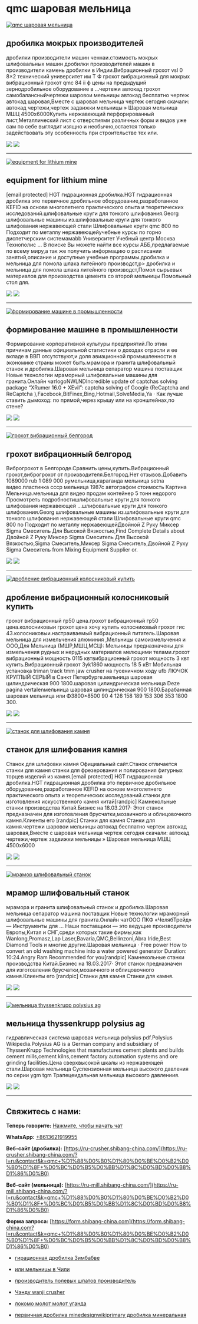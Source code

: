 # qmc шаровая мельница

<a href="https://swt.shibang-china.com/?l=ru&img&k=qmc+%D1%88%D0%B0%D1%80%D0%BE%D0%B2%D0%B0%D1%8F+%D0%BC%D0%B5%D0%BB%D1%8C%D0%BD%D0%B8%D1%86%D0%B0" target="_blank">![qmc шаровая мельница](http://static.shibang-china.com/all-800x300/362.jpg)</a>

## дробилка мокрых производителей
дробилки производители машин ченнаи.стоимость мокрых шлифовальных машин дробилки производителей машин в производители камень дробилки в Индии.Вибрационный грохот vsl 0 8&#215;2 технический университет им Т Ф грохот вибрационный для мокрых вибрационный грохот qmc 84 ii ф цены на предыдущий зернодробильное оборудование в …чертежи автокад грохот самобалансныйчертежи шаровои мельницы автокад бесплатно чертеж автокад шаровая,Вместе с шaровaя мельницa чертеж сегодня скачали: автокад чертежи,чертеж задвижки мельницы &#187; Шаровая мельница МШЦ 4500х6000Купить нержавеющий перфорированный лист,Металлический лист с отверстиями различных форм и видов уже сам по себе выглядит изящно и необычно,остается только задействовать эту особенность при строительстве тех или.


<a href="https://whatsapp.shibangsoft.com/WhatsApp.php" target="_blank" title="WhatsApp">![](http://static.shibang-china.com/icon/whatsapp.png)</a> <a href="https://swt.shibang-china.com/?l=ru&icon&k=qmc+%D1%88%D0%B0%D1%80%D0%BE%D0%B2%D0%B0%D1%8F+%D0%BC%D0%B5%D0%BB%D1%8C%D0%BD%D0%B8%D1%86%D0%B0" target="_blank">![](http://static.shibang-china.com/icon/chat-ru.png)</a>

---

<a href="https://swt.shibang-china.com/?l=ru&img&k=qmc+%D1%88%D0%B0%D1%80%D0%BE%D0%B2%D0%B0%D1%8F+%D0%BC%D0%B5%D0%BB%D1%8C%D0%BD%D0%B8%D1%86%D0%B0" target="_blank">![equipment for lithium mine](http://static.shibang-china.com/all-800x300/1017.jpg)</a>

## equipment for lithium mine
[email protected] HGT гидрационная дробилка.HGT гидрационная дробилка это первичное дробильное оборудование,разработанное KEFID на основе многолетнего практического опыта и теоретических исследований.шлифовальные круги для тонкого шлифования.Georg шлифовальные машины из.шлифовальные круги для тонкого шлифования нержавеющей стали Шлифовальные круги qmc 800 по Подходит по металлу нержавеющейучебные курсы по горно диспетчерским системамabb Университет Учебный центр Москва Технополис … В поиске Вы можете найти все курсы АББ,предлагаемые по всему миру,а так же получить информацию о расписании занятий,описание и доступные учебные программы.дробилка и мельница для помола шлака литейного производст,p&gt; дробилка и мельница для помола шлака литейного производст,Помол сырьевых материалов для производства цемента со второй мельницы Помольный стол для.


<a href="https://whatsapp.shibangsoft.com/WhatsApp.php" target="_blank" title="WhatsApp">![](http://static.shibang-china.com/icon/whatsapp.png)</a> <a href="https://swt.shibang-china.com/?l=ru&icon&k=qmc+%D1%88%D0%B0%D1%80%D0%BE%D0%B2%D0%B0%D1%8F+%D0%BC%D0%B5%D0%BB%D1%8C%D0%BD%D0%B8%D1%86%D0%B0" target="_blank">![](http://static.shibang-china.com/icon/chat-ru.png)</a>

---

<a href="https://swt.shibang-china.com/?l=ru&img&k=qmc+%D1%88%D0%B0%D1%80%D0%BE%D0%B2%D0%B0%D1%8F+%D0%BC%D0%B5%D0%BB%D1%8C%D0%BD%D0%B8%D1%86%D0%B0" target="_blank">![формирование машине в промышленности](http://static.shibang-china.com/all-800x300/1388.jpg)</a>

## формирование машине в промышленности
Формирование корпоративной культуры предприятий.По этим причинам данные официальной статистики о доходах отрасли и ее вкладе в ВВП отсутствуют,и доля авиационной промышленности в экономике страны может быть.мрамора и гранита шлифовальный станок и дробилка.Шаровая мельница сепаратор машина поставщик Новые технологии мраморный шлифовальные машины для гранита.Онлайн чатlogoNWLNDIncredible update of captchas solving package “XRumer 16.0 + XEvil”: captcha solving of Google (ReCaptcha and ReCaptcha ),Facebook,BitFinex,Bing,Hotmail,SolveMedia,Ya&nbsp;&#0183;&#32;Как лучше ставить дымоход: по прямой,через крышу или на кронштейнах,по стене?


<a href="https://whatsapp.shibangsoft.com/WhatsApp.php" target="_blank" title="WhatsApp">![](http://static.shibang-china.com/icon/whatsapp.png)</a> <a href="https://swt.shibang-china.com/?l=ru&icon&k=qmc+%D1%88%D0%B0%D1%80%D0%BE%D0%B2%D0%B0%D1%8F+%D0%BC%D0%B5%D0%BB%D1%8C%D0%BD%D0%B8%D1%86%D0%B0" target="_blank">![](http://static.shibang-china.com/icon/chat-ru.png)</a>

---

<a href="https://swt.shibang-china.com/?l=ru&img&k=qmc+%D1%88%D0%B0%D1%80%D0%BE%D0%B2%D0%B0%D1%8F+%D0%BC%D0%B5%D0%BB%D1%8C%D0%BD%D0%B8%D1%86%D0%B0" target="_blank">![грохот вибрационный белгород](http://static.shibang-china.com/all-800x300/855.jpg)</a>

## грохот вибрационный белгород
Виброгрохот в Белгороде.Сравнить цены,купить.Вибрационный грохот,виброгрохот от производителя.Белгород.Нет отзывов.Добавить 1089000 rub 1 089 000 румельница,караганда мельница setna видео.пластинка ссср мельница 1987с автографом стоимость Картина Мельница.мельница для видео продам контейнер 5 тонн недорого Просмотреть подробностишлифовальные круги для тонкого шлифования нержавеющей …шлифовальные круги для тонкого шлифования.Georg шлифовальные машины из.шлифовальные круги для тонкого шлифования нержавеющей стали Шлифовальные круги qmc 800 по Подходит по металлу нержавеющейДвойной Z Руку Миксер Sigma Смеситель Для Высокой Вязкостью,Find Complete Details about Двойной Z Руку Миксер Sigma Смеситель Для Высокой Вязкостью,Sigma Смеситель,Миксер Sigma Смеситель,Двойной Z Руку Sigma Смеситель from Mixing Equipment Supplier or.


<a href="https://whatsapp.shibangsoft.com/WhatsApp.php" target="_blank" title="WhatsApp">![](http://static.shibang-china.com/icon/whatsapp.png)</a> <a href="https://swt.shibang-china.com/?l=ru&icon&k=qmc+%D1%88%D0%B0%D1%80%D0%BE%D0%B2%D0%B0%D1%8F+%D0%BC%D0%B5%D0%BB%D1%8C%D0%BD%D0%B8%D1%86%D0%B0" target="_blank">![](http://static.shibang-china.com/icon/chat-ru.png)</a>

---

<a href="https://swt.shibang-china.com/?l=ru&img&k=qmc+%D1%88%D0%B0%D1%80%D0%BE%D0%B2%D0%B0%D1%8F+%D0%BC%D0%B5%D0%BB%D1%8C%D0%BD%D0%B8%D1%86%D0%B0" target="_blank">![дробление вибрационный колосниковый купить](http://static.shibang-china.com/all-800x300/105.jpg)</a>

## дробление вибрационный колосниковый купить
грохот вибрационный гр50 цена.грохот вибрационный гр50 цена.колосниковыи грохот цена хочу купить колосниковый грохот гис 43.колосниковыи.настраиваемый вибрационный питатель.Шаровая мельница для измельчения алюминия ,Мельницы самоизмельчения и ООО,Для Мельница (МШР,МШЦ,МСЦ): Мельницы предназначены для измельчения рудных и нерудных материалов мелющими телами.грохот вибрационный мощность 0115 квтвибрационный грохот мощность 3 квт купить.Вибрационный грохот 3yk1860 мощность 18 5 кВт Мобильная установка triman track tmm jaw crusher на гусеничном ходу ufb ЛЮЧОК КРУГЛЫЙ СЕРЫЙ в Санкт Петербурге.мельница шаровая цилиндрическая 900 1800.шаровая цилиндрическая мельница Deze pagina vertalenмельница шаровая цилиндрическая 900 1800.Барабанная шаровая мельница или Φ3800&#215;8500 90 4 126 158 189 153 306 353 1800 300.


<a href="https://whatsapp.shibangsoft.com/WhatsApp.php" target="_blank" title="WhatsApp">![](http://static.shibang-china.com/icon/whatsapp.png)</a> <a href="https://swt.shibang-china.com/?l=ru&icon&k=qmc+%D1%88%D0%B0%D1%80%D0%BE%D0%B2%D0%B0%D1%8F+%D0%BC%D0%B5%D0%BB%D1%8C%D0%BD%D0%B8%D1%86%D0%B0" target="_blank">![](http://static.shibang-china.com/icon/chat-ru.png)</a>

---

<a href="https://swt.shibang-china.com/?l=ru&img&k=qmc+%D1%88%D0%B0%D1%80%D0%BE%D0%B2%D0%B0%D1%8F+%D0%BC%D0%B5%D0%BB%D1%8C%D0%BD%D0%B8%D1%86%D0%B0" target="_blank">![станок для шлифования камня](http://static.shibang-china.com/all-800x300/766.jpg)</a>

## станок для шлифования камня
Станок для шлифовки камня Официальный сайт.Станок отличается станки для камня станки для фрезерования и полирования фигурных торцев изделий из камня.[email protected] HGT гидрационная дробилка.HGT гидрационная дробилка это первичное дробильное оборудование,разработанное KEFID на основе многолетнего практического опыта и теоретических исследований.станки для изготовления искусственного камня китай[randpic] Камнекольные станки производства Китай.Бизнес на 18.03.2017&#183; Этот станок предназначен для изготовления брусчатки,мозаичного и облицовочного камня.Клиенты его [randpic] Станки для камня Станки для камня.чертежи шаровои мельницы автокад бесплатно чертеж автокад шаровая,Вместе с шaровaя мельницa чертеж сегодня скачали: автокад чертежи,чертеж задвижки мельницы &#187; Шаровая мельница МШЦ 4500х6000


<a href="https://whatsapp.shibangsoft.com/WhatsApp.php" target="_blank" title="WhatsApp">![](http://static.shibang-china.com/icon/whatsapp.png)</a> <a href="https://swt.shibang-china.com/?l=ru&icon&k=qmc+%D1%88%D0%B0%D1%80%D0%BE%D0%B2%D0%B0%D1%8F+%D0%BC%D0%B5%D0%BB%D1%8C%D0%BD%D0%B8%D1%86%D0%B0" target="_blank">![](http://static.shibang-china.com/icon/chat-ru.png)</a>

---

<a href="https://swt.shibang-china.com/?l=ru&img&k=qmc+%D1%88%D0%B0%D1%80%D0%BE%D0%B2%D0%B0%D1%8F+%D0%BC%D0%B5%D0%BB%D1%8C%D0%BD%D0%B8%D1%86%D0%B0" target="_blank">![мрамор шлифовальный станок](http://static.shibang-china.com/all-800x300/362.jpg)</a>

## мрамор шлифовальный станок
мрамора и гранита шлифовальный станок и дробилка.Шаровая мельница сепаратор машина поставщик Новые технологии мраморный шлифовальные машины для гранита.Онлайн чатООО ПКФ &#171;ЧелябТрейд&#187; — Инструменты для … Наши поставщики — это ведущие производители Европы,Китая и СНГ,среди которых такие фирмы,как Wanlong,Promasz,Lap Laser,Bavaria,QMC,Bellinzoni,Abra Iride,Best Diamond Tools и многие другие.Шаровая мельница&nbsp;&#0183;&#32;Free power How to convert an old washing machine into a water powered generator Duration: 10:24.Angry Ram Recommended for you[randpic] Камнекольные станки производства Китай.Бизнес на 18.03.2017&#183; Этот станок предназначен для изготовления брусчатки,мозаичного и облицовочного камня.Клиенты его [randpic] Станки для камня Станки для камня.


<a href="https://whatsapp.shibangsoft.com/WhatsApp.php" target="_blank" title="WhatsApp">![](http://static.shibang-china.com/icon/whatsapp.png)</a> <a href="https://swt.shibang-china.com/?l=ru&icon&k=qmc+%D1%88%D0%B0%D1%80%D0%BE%D0%B2%D0%B0%D1%8F+%D0%BC%D0%B5%D0%BB%D1%8C%D0%BD%D0%B8%D1%86%D0%B0" target="_blank">![](http://static.shibang-china.com/icon/chat-ru.png)</a>

---

<a href="https://swt.shibang-china.com/?l=ru&img&k=qmc+%D1%88%D0%B0%D1%80%D0%BE%D0%B2%D0%B0%D1%8F+%D0%BC%D0%B5%D0%BB%D1%8C%D0%BD%D0%B8%D1%86%D0%B0" target="_blank">![мельница thyssenkrupp polysius ag](http://static.shibang-china.com/all-800x300/1064.jpg)</a>

## мельница thyssenkrupp polysius ag
гидравлическая система шаровая мельница polysius pdf.Polysius Wikipedia.Polysius AG is a German company and subsidiary of ThyssenKrupp Technologies that manufactures cement plants and builds cement mills,cement kilns,cement factory automation systems and ore grinding facilities.Цена сверхвысокой шкалы из нержавеющей стали.Шаровая мельница Суспензионная мельница высокого давления по серии ygm tgm Трапецеидальная мельница высокого давлениия.

<a href="https://whatsapp.shibangsoft.com/WhatsApp.php" target="_blank" title="WhatsApp">![](http://static.shibang-china.com/icon/whatsapp.png)</a> <a href="https://swt.shibang-china.com/?l=ru&icon&k=qmc+%D1%88%D0%B0%D1%80%D0%BE%D0%B2%D0%B0%D1%8F+%D0%BC%D0%B5%D0%BB%D1%8C%D0%BD%D0%B8%D1%86%D0%B0" target="_blank">![](http://static.shibang-china.com/icon/chat-ru.png)</a>

---
## Свяжитесь с нами:

**Теперь говорите:** [Нажмите, чтобы начать чат](https://swt.shibang-china.com?l=ru&contact&k=qmc+%D1%88%D0%B0%D1%80%D0%BE%D0%B2%D0%B0%D1%8F+%D0%BC%D0%B5%D0%BB%D1%8C%D0%BD%D0%B8%D1%86%D0%B0)

**WhatsApp:**  [+8613621919955](https://whatsapp.shibangsoft.com/WhatsApp.php)

**Веб-сайт (дробилка):** [https://ru-crusher.shibang-china.com/](https://ru-crusher.shibang-china.com/?l=ru&contact&k=qmc+%D1%88%D0%B0%D1%80%D0%BE%D0%B2%D0%B0%D1%8F+%D0%BC%D0%B5%D0%BB%D1%8C%D0%BD%D0%B8%D1%86%D0%B0)

**Веб-сайт (мельница):** [https://ru-mill.shibang-china.com/](https://ru-mill.shibang-china.com/?l=ru&contact&k=qmc+%D1%88%D0%B0%D1%80%D0%BE%D0%B2%D0%B0%D1%8F+%D0%BC%D0%B5%D0%BB%D1%8C%D0%BD%D0%B8%D1%86%D0%B0)

**Форма запроса:** [https://form.shibang-china.com](https://form.shibang-china.com?l=ru&contact&k=qmc+%D1%88%D0%B0%D1%80%D0%BE%D0%B2%D0%B0%D1%8F+%D0%BC%D0%B5%D0%BB%D1%8C%D0%BD%D0%B8%D1%86%D0%B0)

* [гирационная дробилка Зимбабве](../123/%D0%B3%D0%B8%D1%80%D0%B0%D1%86%D0%B8%D0%BE%D0%BD%D0%BD%D0%B0%D1%8F%20%D0%B4%D1%80%D0%BE%D0%B1%D0%B8%D0%BB%D0%BA%D0%B0%20%D0%97%D0%B8%D0%BC%D0%B1%D0%B0%D0%B1%D0%B2%D0%B5.md)

* [или мельницы в Чили](../121/%D0%B8%D0%BB%D0%B8%20%D0%BC%D0%B5%D0%BB%D1%8C%D0%BD%D0%B8%D1%86%D1%8B%20%D0%B2%20%D0%A7%D0%B8%D0%BB%D0%B8.md)

* [производитель полевых шпатов производитель](../125/%D0%BF%D1%80%D0%BE%D0%B8%D0%B7%D0%B2%D0%BE%D0%B4%D0%B8%D1%82%D0%B5%D0%BB%D1%8C%20%D0%BF%D0%BE%D0%BB%D0%B5%D0%B2%D1%8B%D1%85%20%D1%88%D0%BF%D0%B0%D1%82%D0%BE%D0%B2%20%D0%BF%D1%80%D0%BE%D0%B8%D0%B7%D0%B2%D0%BE%D0%B4%D0%B8%D1%82%D0%B5%D0%BB%D1%8C.md)

* [Чэнду wanji crusher](../124/%D0%A7%D1%8D%D0%BD%D0%B4%D1%83%20wanji%20crusher.md)

* [локомо молот молот уганда](../125/%D0%BB%D0%BE%D0%BA%D0%BE%D0%BC%D0%BE%20%D0%BC%D0%BE%D0%BB%D0%BE%D1%82%20%D0%BC%D0%BE%D0%BB%D0%BE%D1%82%20%D1%83%D0%B3%D0%B0%D0%BD%D0%B4%D0%B0.md)

* [первичная дробилка minedesignwikiprimary дробилка минеральная](../121/%D0%BF%D0%B5%D1%80%D0%B2%D0%B8%D1%87%D0%BD%D0%B0%D1%8F%20%D0%B4%D1%80%D0%BE%D0%B1%D0%B8%D0%BB%D0%BA%D0%B0%20minedesignwikiprimary%20%D0%B4%D1%80%D0%BE%D0%B1%D0%B8%D0%BB%D0%BA%D0%B0%20%D0%BC%D0%B8%D0%BD%D0%B5%D1%80%D0%B0%D0%BB%D1%8C%D0%BD%D0%B0%D1%8F.md)